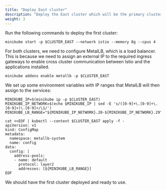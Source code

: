 ```yaml
---
title: "Deploy East cluster"
description: "Deploy the East cluster which will be the primary cluster"
weight: 3
---
```


Run the following commands to deploy the first cluster:

```
minikube start -p $CLUSTER_EAST --network istio --memory 8g --cpus 4
```

For both clusters, we need to configure MetalLB, which is a load balancer. This is because we need to assign an external IP to the required ingress gateways to enable cross cluster communication between Istio and the applications installed.

```
minikube addons enable metallb -p $CLUSTER_EAST
```

We set up some environment variables with IP ranges that MetalLB will then assign to the services:

```
MINIKUBE_IP=$(minikube ip -p $CLUSTER_EAST)
MINIKUBE_IP_NETWORK=$(echo $MINIKUBE_IP | sed -E 's/([0-9]+\.[0-9]+\.[0-9]+)\.[0-9]+/\1/')
MINIKUBE_LB_RANGE="${MINIKUBE_IP_NETWORK}.20-${MINIKUBE_IP_NETWORK}.29"

cat <<EOF | kubectl --context $CLUSTER_EAST apply -f -
apiVersion: v1
kind: ConfigMap
metadata:
  namespace: metallb-system
  name: config
data:
  config: |
    address-pools:
    - name: default
      protocol: layer2
      addresses: [${MINIKUBE_LB_RANGE}]
EOF
```

We should have the first cluster deployed and ready to use.
